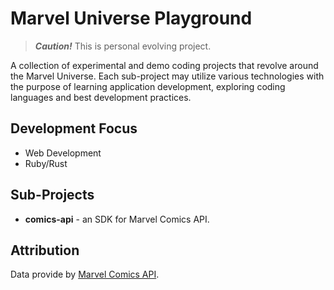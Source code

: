# Marvel Universe Playground

> **_Caution!_** This is personal evolving project.

A collection of experimental and demo coding projects that revolve around the
Marvel Universe. Each sub-project may utilize various technologies with the
purpose of learning application development, exploring coding languages and
best development practices.

## Development Focus

* Web Development
* Ruby/Rust

## Sub-Projects

* **comics-api** - an SDK for Marvel Comics API.

## Attribution

Data provide by [Marvel Comics API](https://developer.marvel.com/).